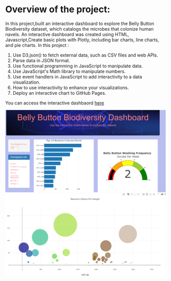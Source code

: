 # Overview of the project:
 In this project,built an interactive dashboard to explore the Belly Button Biodiversity dataset, which catalogs the microbes that colonize human navels.
An interactive dashboard was created using HTML, Javascript,Create basic plots with Plotly, including bar charts, line charts, and pie charts.
In this project : 
1. Use D3.json() to fetch external data, such as CSV files and web APIs.
2. Parse data in JSON format.
3. Use functional programming in JavaScript to manipulate data.
4. Use JavaScript's Math library to manipulate numbers.
5. Use event handlers in JavaScript to add interactivity to a data visualization.
6. How to use interactivity to enhance your visualizations.
7. Deploy an interactive chart to GitHub Pages.

You can access the interactive dashbaord [here](https://shrilaxmihegde.github.io/plotly_chart/)


![BellyButtonDashboard-1)](/Resources/BellyButton_dashboard-1.png) 
![OTUDashboard)](/Resources/OTU_Dashboard.png)
